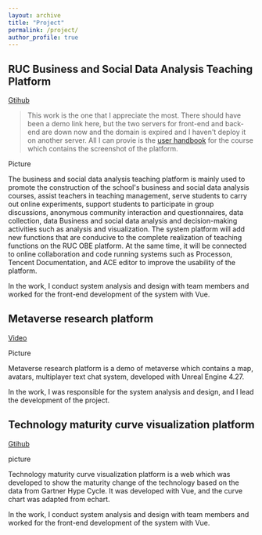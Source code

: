 ```yaml
---
layout: archive
title: "Project"
permalink: /project/
author_profile: true
---
```


## **RUC Business and Social Data Analysis Teaching Platform**

[Gtihub](https://github.com/)

> This work is the one that I appreciate the most.
> There should have been a demo link here, but the two servers for front-end and back-end are down now and the domain is expired and I haven't 
deploy it on another server. All I can provie is the [user handbook](../files/BSDAHandbook.pdf) for the course which contains the screenshot of the platform.

Picture

The business and social data analysis teaching platform is mainly used to promote the construction of the school's business and social data analysis courses, assist teachers in teaching management, serve students to carry out online experiments, support students to participate in group discussions, anonymous community interaction and questionnaires, data collection, data Business and social data analysis and decision-making activities such as analysis and visualization. The system platform will add new functions that are conducive to the complete realization of teaching functions on the RUC OBE platform. At the same time, it will be connected to online collaboration and code running systems such as Processon, Tencent Documentation, and ACE editor to improve the usability of the platform.

In the work, I conduct system analysis and design with team members and worked for the front-end development of the system with Vue. 


## **Metaverse research platform**

[Video](https://bilibili.com/)

Picture

Metaverse research platform is a demo of metaverse which contains a map, avatars, multiplayer text chat system, developed with Unreal Engine 4.27.

In the work, I was responsible for the system analysis and design, and I lead the development of the project.

## **Technology maturity curve visualization platform**

[Gtihub](https://github.com/)

picture

Technology maturity curve visualization platform is a web which was developed to show the maturity change of the technology based on the data from Gartner Hype Cycle. It was developed with Vue, and the curve chart was adapted from echart.

In the work, I conduct system analysis and design with team members and worked for the front-end development of the system with Vue. 
